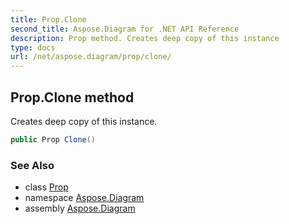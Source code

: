 ```yaml
---
title: Prop.Clone
second_title: Aspose.Diagram for .NET API Reference
description: Prop method. Creates deep copy of this instance
type: docs
url: /net/aspose.diagram/prop/clone/
---
```

## Prop.Clone method

Creates deep copy of this instance.

```csharp
public Prop Clone()
```

### See Also

* class [Prop](../)
* namespace [Aspose.Diagram](../../prop/)
* assembly [Aspose.Diagram](../../../)


